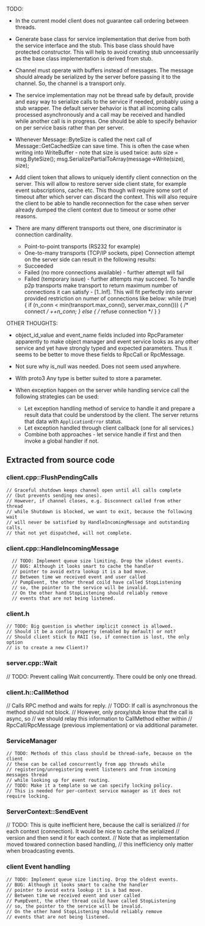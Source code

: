 TODO:
* In the current model client does not guarantee call ordering between threads.

* Generate base class for service implementation that derive from both
  the service interface and the stub. This base class should have
  protected constructor. This will help to avoid creating stub unnceessarily
  as the base class implementation is derived from stub.

* Channel must operate with buffers instead of messages. The message should
  already be serialized by the server before passing it to the channel. So,
  the channel is a transport only.

* The service implementation may not be thread safe by default, provide
  and easy way to serialize calls to the service if needed, probably using
  a stub wrapper. The default server behavior is that all incoming calls 
  processed asynchronously and a call may be received and handled while
  another call is in progress. One should be able to specify behavior
  on per service basis rather than per server.

* Whenever Message::ByteSize is called the next call of Message::GetCachedSize 
  can save time. This is often the case when writing into WriteBuffer - note
  that size is used twice:
    auto size = msg.ByteSize();
    msg.SerializePartialToArray(message->Write(size), size);

* Add client token that allows to uniquely identify client connection
  on the server. This will allow to restore server side client state, for
  example event subscriptions, cache etc. This though will require some sort
  of timeout after which server can discard the context. This will also require
  the client to be able to handle reconnection for the case when server already
  dumped the client context due to timeout or some other reasons.

* There are many different transports out there, one discriminator is
  connection cardinality.
    - Point-to-point transports (RS232 for example)
    - One-to-many transports (TCP/IP sockets, pipe)
  Connection attempt on the server side can result in the following results:
    - Succeeded
    - Failed (no more connections available) - further attempt will fail
    - Failed (temporary issue) - further attempts may succeed.
  To handle p2p transports make transport to return maximum number of
  connections it can satisfy - [1..Inf]. This will fit perfectly into server
  provided restriction on numer of connections like below:
    while (true) {
      if (n_conn < min(transport.max_conn(), server.max_conn())) {
        /* connect */
        ++n_conn;
      }
      else {
        /* refuse connection */
      }
    }

OTHER THOUGHTS:
* object_id_value and event_name fields included into RpcParameter apparently
  to make object manager and event service looks as any other service and yet
  have strongly typed and expected parameters.
  Thus it seems to be better to move these fields to RpcCall or RpcMessage.

* Not sure why is_null was needed. Does not seem used anywhere.

* With proto3 Any type is better suited to store a parameter.

* When exception happen on the server while handling service call the following
  strategies can be used:
  * Let exception handling method of service to handle it 
    and prepare a result data that could be understood by the client. The server
    returns that data with `ApplicationError` status.
  * Let exception handled through client callback (one for all services.)
  * Combine both approaches - let service handle if first and then invoke a
    global handler if not.

## Extracted from source code
### client.cpp::FlushPendingCalls
    // Graceful shutdown keeps channel open until all calls complete
    // (but prevents sending new ones).
    // However, if channel closes, e.g. Disconnect called from other thread
    // while Shutdown is blocked, we want to exit, because the following wait
    // will never be satisfied by HandleIncomingMessage and outstanding calls,
    // that not yet dispatched, will not complete.

### client.cpp::HandleIncomingMessage
      // TODO: Implement queue size limiting. Drop the oldest events.
      // BUG: Although it looks smart to cache the handler
      // pointer to avoid extra lookup it is a bad move.
      // Between time we received event and user called
      // PumpEvent, the other thread coild have called StopListening
      // so, the pointer to the service will be invalid.
      // On the other hand StopListening should reliably remove
      // events that are not being listened.

### client.h
    // TODO: Big question is whether implicit connect is allowed.
    // Should it be a config property (enabled by default) or not?
    // Should client stick to RAII (so, if connection is lost, the only option
    // is to create a new Client)?

### server.cpp::Wait
  // TODO: Prevent calling Wait concurrently. There could be only one thread.

### client.h::CallMethod
  // Calls RPC method and waits for reply.
  // TODO: If call is asynchronous the method should not block.
  // However, only proxy/stub know that the call is async, so
  // we should relay this information to CallMethod either within
  // RpcCall/RpcMessage (previous implementation) or via additional parameter.


### ServiceManager
    // TODO: Methods of this class should be thread-safe, because on the client
    // these can be called concurrently from app threads while
    // registering/unregistering event listeners and from incoming messages thread
    // while looking up for event routing.
    // TODO: Make it a template so we can specify locking policy.
    // This is needed for per-context service manager as it does not require locking.

### ServerContext::SendEvent
  // TODO: This is quite inefficient here, because the call is serialized
  // for each context (connection). It would be nice to cache the serialized
  // version and then send it for each context.
  // Note that as implementation moved towared connection based handling,
  // this inefficiency only matter when broadcasting events.

### client Event handling
    // TODO: Implement queue size limiting. Drop the oldest events.
    // BUG: Although it looks smart to cache the handler
    // pointer to avoid extra lookup it is a bad move.
    // Between time we received event and user called
    // PumpEvent, the other thread coild have called StopListening
    // so, the pointer to the service will be invalid.
    // On the other hand StopListening should reliably remove
    // events that are not being listened.

